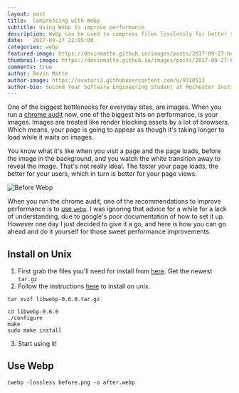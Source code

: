 ```yaml
---
layout: post
title:  Compressing with Webp
subtitle: Using Webp to improve performance
description: Webp can be used to compress files losslessly for better site performance
date:   2017-09-27 22:05:00
categories: webp
featured-image: https://devinmatte.github.io/images/posts/2017-09-27-before.png
thumbnail-image: https://devinmatte.github.io/images/posts/2017-09-27-before.png
comments: true
author: Devin Matte
author-image: https://avatars3.githubusercontent.com/u/9310513
author-bio: Second Year Software Engineering Student at Rochester Institute of Technology
---
```


One of the biggest bottlenecks for everyday sites, are images. 
When you run a [chrome audit](https://developers.google.com/web/updates/2017/05/devtools-release-notes) now, one of the biggest hits on performance, is your images. 
Images are treated like render blocking assets by a lot of browsers. 
Which means, your page is going to appear as though it's taking longer to load while it waits on images.

You know what it's like when you visit a page and the page loads, before the image in the background, and you watch the white transition away to reveal the image.
That's not really ideal. 
The faster your page loads, the better for your users, which in turn is better for your page views.

![Before Webp](https://devinmatte.github.io/images/posts/2017-09-27-before.png)

When you run the chrome audit, one of the recommendations to improve performance is to [use `webp`](https://developers.google.com/web/tools/lighthouse/audits/webp). 
I was ignoring that advice for a while for a lack of understanding, due to google's poor documentation of how to set it up.
However one day I just decided to give it a go, and here is how you can go ahead and do it yourself for those sweet performance improvements.

Install on Unix
----------------

1. First grab the files you'll need for install from [here](https://storage.googleapis.com/downloads.webmproject.org/releases/webp/index.html). Get the newest `tar.gz`
2. Follow the instructions [here](https://developers.google.com/speed/webp/docs/compiling#unix) to install on unix.
```
tar xvzf libwebp-0.6.0.tar.gz
```
```
cd libwebp-0.6.0
./configure
make
sudo make install
```
3. Start using it!


Use Webp
--------------
```
cwebp -lossless before.png -o after.webp
```

